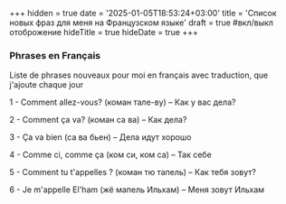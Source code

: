 +++
hidden = true
date = '2025-01-05T18:53:24+03:00'
title = 'Список новых фраз для меня на Французском языке'
draft = true  #вкл/выкл отоброжение
hideTitle = true 
hideDate = true
+++

### Phrases en Français

Liste de phrases nouveaux pour moi en français avec traduction, que j'ajoute chaque jour

1 - Comment allez-vous? (коман тале-ву) – Как у вас дела?

2 - Comment ça va? (коман са ва) – Как дела?

3 - Ça va bien (са ва бьен) – Дела идут хорошо

4 - Comme ci, comme ça (ком си, ком са) – Так себе

5 - Comment tu t'appelles ? (коман тю тапель) – Как тебя зовут?

6 - Je m'appelle El'ham (жё мапель Ильхам) – Меня зовут Ильхам  